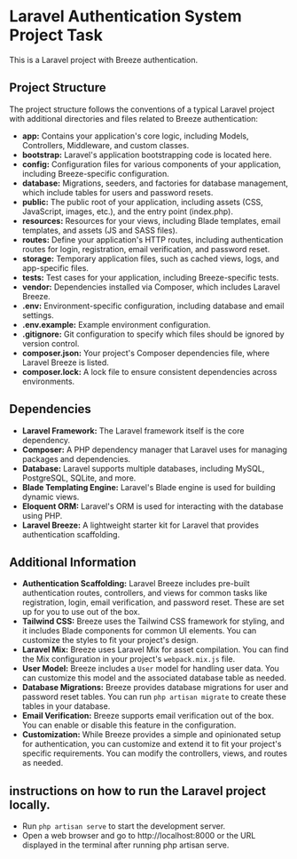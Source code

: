 # Laravel Authentication System Project Task

This is a Laravel project with Breeze authentication.


## Project Structure

The project structure follows the conventions of a typical Laravel project with additional directories and files related to Breeze authentication:

- **app:** Contains your application's core logic, including Models, Controllers, Middleware, and custom classes.
- **bootstrap:** Laravel's application bootstrapping code is located here.
- **config:** Configuration files for various components of your application, including Breeze-specific configuration.
- **database:** Migrations, seeders, and factories for database management, which include tables for users and password resets.
- **public:** The public root of your application, including assets (CSS, JavaScript, images, etc.), and the entry point (index.php).
- **resources:** Resources for your views, including Blade templates, email templates, and assets (JS and SASS files).
- **routes:** Define your application's HTTP routes, including authentication routes for login, registration, email verification, and password reset.
- **storage:** Temporary application files, such as cached views, logs, and app-specific files.
- **tests:** Test cases for your application, including Breeze-specific tests.
- **vendor:** Dependencies installed via Composer, which includes Laravel Breeze.
- **.env:** Environment-specific configuration, including database and email settings.
- **.env.example:** Example environment configuration.
- **.gitignore:** Git configuration to specify which files should be ignored by version control.
- **composer.json:** Your project's Composer dependencies file, where Laravel Breeze is listed.
- **composer.lock:** A lock file to ensure consistent dependencies across environments.

## Dependencies

- **Laravel Framework:** The Laravel framework itself is the core dependency.
- **Composer:** A PHP dependency manager that Laravel uses for managing packages and dependencies.
- **Database:** Laravel supports multiple databases, including MySQL, PostgreSQL, SQLite, and more.
- **Blade Templating Engine:** Laravel's Blade engine is used for building dynamic views.
- **Eloquent ORM:** Laravel's ORM is used for interacting with the database using PHP.
- **Laravel Breeze:** A lightweight starter kit for Laravel that provides authentication scaffolding.

## Additional Information

- **Authentication Scaffolding:** Laravel Breeze includes pre-built authentication routes, controllers, and views for common tasks like registration, login, email verification, and password reset. These are set up for you to use out of the box.
- **Tailwind CSS:** Breeze uses the Tailwind CSS framework for styling, and it includes Blade components for common UI elements. You can customize the styles to fit your project's design.
- **Laravel Mix:** Breeze uses Laravel Mix for asset compilation. You can find the Mix configuration in your project's `webpack.mix.js` file.
- **User Model:** Breeze includes a `User` model for handling user data. You can customize this model and the associated database table as needed.
- **Database Migrations:** Breeze provides database migrations for user and password reset tables. You can run `php artisan migrate` to create these tables in your database.
- **Email Verification:** Breeze supports email verification out of the box. You can enable or disable this feature in the configuration.
- **Customization:** While Breeze provides a simple and opinionated setup for authentication, you can customize and extend it to fit your project's specific requirements. You can modify the controllers, views, and routes as needed.

## instructions on how to run the Laravel project locally.

* Run `php artisan serve` to start the development server.
* Open a web browser and go to http://localhost:8000 or the URL displayed in the terminal after running php artisan serve.


